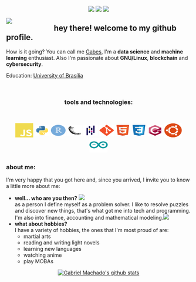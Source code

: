 <div> 
	
<p align="center">  <a href="https://discord.gg/wPc8Gvh" target="_blank"><img src="https://img.shields.io/badge/Discord-7289DA?style=for-the-badge&logo=discord&logoColor=white" target="_blank"></a> 
  <a href = "mailto:machad0.gabriel@outlook.com"><img src="https://img.shields.io/badge/Microsoft_Outlook-0078D4?style=for-the-badge&logo=microsoft-outlook&logoColor=white" target="_blank"></a>
  <a href="https://www.linkedin.com/in/machad0gabriel" target="_blank"><img src="https://img.shields.io/badge/-LinkedIn-%230077B5?style=for-the-badge&logo=linkedin&logoColor=white" target="_blank"></a>
	
 </div>
 
<img align='left' src='https://c.tenor.com/8njht0yYxAkAAAAi/touhou-lmao.gif' width='130px'> 

## hey there! welcome to my github profile.

How is it going?
You can call me [Gabes](https://machad0gabriel.wixsite.com/home), I'm a **data science** and **machine learning** enthusiast. Also I'm passionate about **GNU/Linux**, **blockchain** and **cybersecurity**.
<br>

Education: [University of Brasília](http://www.unb.br)

<br>

### <p align='center'> tools and technologies: 
<div style="display: inline_block"><br>
<p align="center">  <img align="center" alt="Gabes-Js" height="40" width="50" src="https://raw.githubusercontent.com/devicons/devicon/master/icons/javascript/javascript-plain.svg">
  <img align="center" alt="Gabes-Python" height="30" width="40" src="https://raw.githubusercontent.com/devicons/devicon/master/icons/python/python-original.svg">
  <img align="center" alt="Gabes-R" height="30" width="40" src="https://raw.githubusercontent.com/devicons/devicon/master/icons/rstudio/rstudio-plain.svg">
  <img align="center" alt="Gabes-Flask" height="30" width="40" src="https://raw.githubusercontent.com/devicons/devicon/master/icons/flask/flask-original.svg">
  <img align="center" alt="Gabes-Pandas" height="30" width="40" src="https://raw.githubusercontent.com/devicons/devicon/master/icons/pandas/pandas-original.svg">
  <img align="center" alt="Gabes-Git" height="30" width="40" src="https://raw.githubusercontent.com/devicons/devicon/master/icons/git/git-original.svg">
  <img align="center" alt="Gabes-HTML" height="30" width="40" src="https://raw.githubusercontent.com/devicons/devicon/master/icons/html5/html5-original.svg">
  <img align="center" alt="Gabes-CSS" height="30" width="40" src="https://raw.githubusercontent.com/devicons/devicon/master/icons/css3/css3-original.svg">
  <img align="center" alt="Gabes-C++" height="30" width="40" src="https://raw.githubusercontent.com/devicons/devicon/master/icons/cplusplus/cplusplus-original.svg">
  <img align="center" alt="Gabes-Ubuntu" height="40" width="50" src="https://raw.githubusercontent.com/devicons/devicon/master/icons/ubuntu/ubuntu-plain.svg">
  <img align="center" alt="Gabes-Arduino" height="40" width="50" src="https://raw.githubusercontent.com/devicons/devicon/master/icons/arduino/arduino-original.svg">
</div>

##

### <p align='left'> about me:

I'm very happy that you got here and, since you arrived, I invite you to know a little more about me:
	<br>
- **well... who are you then?** <img src='https://c.tenor.com/QWfY60PuogMAAAAi/azur-lane-hobby.gif' width='50px'>
	<br>
as a person I define myself as a problem solver. I like to resolve puzzles and discover new things, that's what got me into tech and programming.
	<br>
I'm also into finance, accounting and mathematical modeling.<img src='https://c.tenor.com/jp3nDTIWZWYAAAAi/bitcoin-bittrex-global.gif' width='40px'>
	<br>
- **what about hobbies?**
	<br>
I have a variety of hobbies, the ones that I'm most proud of are:
	- martial arts
	- reading and writing light novels
	- learning new languages
	- watching anime
	- play MOBAs
	
<div align="center">
  <a href="https://github.com/gabes-machado">
  <img height="200em" src="https://github-readme-stats.vercel.app/api?username=gabes-machado&hide_border=true&show_icons=true" alt="Gabriel Machado's github stats"></a>
    </div>
    
